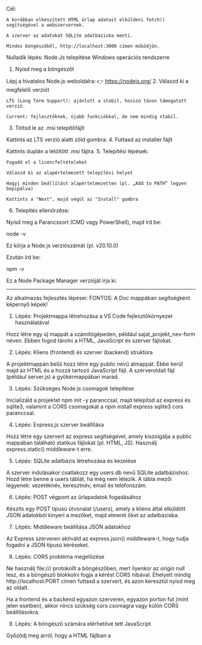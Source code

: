 Cél:

    A korábban elkészített HTML űrlap adatait elküldeni fetch() segítségével a webszervernek.

    A szerver az adatokat SQLite adatbázisba menti.

    Mindez böngészőből, http://localhost:3000 címen működjön.

Nulladik lépés: Node.Js telepítése Windows operációs rendszerre

1. Nyisd meg a böngészőt

Lépj a hivatalos Node.js weboldalra:
👉 https://nodejs.org/
2. Válaszd ki a megfelelő verziót

    LTS (Long Term Support): ajánlott a stabil, hosszú távon támogatott verzió.

    Current: fejlesztőknek, újabb funkciókkal, de nem mindig stabil.

3. Töltsd le az .msi telepítőfájlt

Kattints az LTS verzió alatti zöld gombra.
4. Futtasd az installer fájlt

Kattints duplán a letöltött .msi fájlra.
5. Telepítési lépések:

    Fogadd el a licencfeltételeket

    Válaszd ki az alapértelmezett telepítési helyet

    Hagyj minden beállítást alapértelmezetten (pl. „Add to PATH” legyen bepipálva)

    Kattints a "Next", majd végül az "Install" gombra

6. Telepítés ellenőrzése:

Nyisd meg a Parancssort (CMD vagy PowerShell), majd írd be:

node -v

Ez kiírja a Node.js verziószámát (pl. v20.10.0)

Ezután írd be:

npm -v

Ez a Node Package Manager verzióját írja ki.

------------------------------------------------------------
Az alkalmazás fejlesztés lépései: FONTOS: A Doc mappában segítségként képernyő képek!

1. Lépés: Projektmappa létrehozása a VS Code fejlesztőkörnyezet használatával

Hozz létre egy új mappát a számítógépeden, például sajat_projekt_nev-form néven. Ebben fogod tárolni a HTML, JavaScript és szerver fájlokat.

2. Lépés: Kliens (frontend) és szerver (backend) struktúra

A projektmappán belül hozz létre egy public nevű almappát. Ebbe kerül majd az HTML és a hozzá tartozó JavaScript fájl. A szerveroldali fájl (például server.js) a gyökérmappában marad.

3. Lépés: Szükséges Node.js csomagok telepítése

Inicializáld a projektet npm init -y paranccsal, majd telepítsd az express és sqlite3, valamint a CORS csomagokat a npm install express sqlite3 cors paranccsal.

4. Lépés: Express.js szerver beállítása

Hozz létre egy szervert az express segítségével, amely kiszolgálja a public mappában található statikus fájlokat (pl. HTML, JS). Használj express.static() middleware-t erre.

5. Lépés: SQLite adatbázis létrehozása és kezelése

A szerver indulásakor csatlakozz egy users.db nevű SQLite adatbázishoz. Hozd létre benne a users táblát, ha még nem létezik. A tábla mezői legyenek: vezetéknév, keresztnév, email és telefonszám.

6. Lépés: POST végpont az űrlapadatok fogadásához

Készíts egy POST típusú útvonalat (/users), amely a kliens által elküldött JSON adatokból kinyeri a mezőket, majd elmenti őket az adatbázisba.

7. Lépés: Middleware beállítása JSON adatokhoz

Az Express szerveren aktiváld az express.json() middleware-t, hogy tudja fogadni a JSON típusú kéréseket.

8. Lépés: CORS probléma megelőzése

Ne használj file:/// protokollt a böngészőben, mert ilyenkor az origin null lesz, és a böngésző blokkolni fogja a kérést CORS hibával. Ehelyett mindig http://localhost:PORT címen futtasd a szervert, és azon keresztül nyisd meg az oldalt.

Ha a frontend és a backend egyazon szerveren, egyazon porton fut (mint jelen esetben), akkor nincs szükség cors csomagra vagy külön CORS beállításokra.

9. Lépés: A böngésző számára elérhetővé tett JavaScript

Győződj meg arról, hogy a HTML fájlban a <script src="..."> hivatkozás pontosan egyezik a fájl nevével, és ez a fájl elérhető a public mappából. Ha nem, a szerver egy HTML hibaoldalt adhat vissza JavaScript helyett, amit a böngésző MIME típus hibával blokkol.

10. Lépés: Szerver futtatása

Indítsd el az Express szervert node server.js paranccsal. A szerver figyelje például a 3000-es portot.

11. Lépés: Weboldal megnyitása böngészőben

A böngésző címsorába írd be: http://localhost:3000 – ne nyisd meg az index.html fájlt közvetlenül fájlkezelőből, mert az CORS és MIME típus hibákhoz vezethet.

12. Lépés: Tesztelés

Töltsd ki az űrlapot, kattints az elküldésre, majd ellenőrizd:

    hogy megjelennek-e az adatok a táblázatban,

    hogy nem kapsz hibaüzenetet a böngésző konzolban,

    és hogy az adat bekerül-e az SQLite adatbázisba.

12/A. Lépés: Ellenőrizd hogy az első futtatáskor létrejött users.db adatbázis fájlban megjelentek-e az űrlapon megadott adatok.

12/B. Lépés: (opcionális) Ellenőrzés SQLite segítségével

Parancssorból futtasd az sqlite3 users.db parancsot, majd a SELECT * FROM users; SQL parancsot, hogy lásd a mentett adatokat.

Fejlesztői információ:
--------------------------------------------------------------
Hibakeresés:

Frontend: Kliens oldalon(client.js, index.html) a debugger; és a console.log(változónév) használatával a webbüöngészőben vizsgálható a kód futása és a változók tartalma.

Backend: Szerver oldalon(server.js) a console.log(változónév) használatával a DEBUG CONSOLE-ra megjeleníthető a változók tartalma:
pl.: console.log(req.body) - kiíratja a klienstől érkező JSON formátumú kérés (POST request) teljes tartatalmát

A fenti módszerekkel ellenőrizhető, hogy a program futása során a változók kaptak-e értéket és mi az aktuális értékük.

Programkód módosítások érvényesítése:

Backend oldalon (server.js) a kódváltozások csak a szerver leállítása (ctl +C) , majd újraindítása után érvényesülnek. Ezért a backend kód módosítása után mindig újraindítás szükséges (node server.js).
Az automatikus kódváltozás figyelés és a szerver automatikus újraindításához telepíthető a nodemon csomag az alábbi Terminal paranccsal:

npm install --save-dev nodemon

A telepítés után a package.json fájlban a scripts alatt a start bejegyzést át kell írni:
  "scripts": {
    "test": "echo \"Error: no test specified\" && exit 1",
    "start": "nodemon server.js" ITT!
  },

  Ha nincs start bejegyzés, akkor futtassuk újra az npm init -y parancsot!

  A továbbiakban a szervert csak egyszer kell elindítani az npm start paranccsal és a munka vágeztével a ctl + c paranccsal leállítható.

A modul telepítése után a bejegyzés - mint fejlesztői csomag (függőség) - megjelenik a package.json fájl devDependencies bejegyzése alatt.
(a már telepített modulok verziói pedig a dependencies bejegyzés alatt láthatók)

  "devDependencies": {
    "nodemon": "^3.1.10"
  },

Fontos! A package.json és package-lock.json fájlok bejegyzéseit a Node futtató környezet automatikusan kezeli. Ezekhez normál esetben nem szabad hozzányúlni
Ezek  a fájlok tarják nyilván a projek adatait (verzió, telepített csomagok és függőségek...stb).

